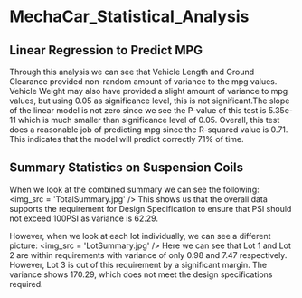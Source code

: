 # MechaCar_Statistical_Analysis

## Linear Regression to Predict MPG
Through this analysis we can see that Vehicle Length and Ground Clearance provided non-random amount of variance to the mpg values. Vehicle Weight may also have provided a slight amount of variance to mpg values, but using 0.05 as significance level, this is not significant.The slope of the linear model is not zero since we see the P-value of this test is 5.35e-11 which is much smaller than significance level of 0.05. 
Overall, this test does a reasonable job of predicting mpg since the R-squared value is 0.71. This indicates that the model will predict correctly 71% of time.

## Summary Statistics on Suspension Coils
When we look at the combined summary we can see the following:
<img_src = 'TotalSummary.jpg' />
This shows us that the overall data supports the requirement for Design Specification to ensure that PSI should not exceed 100PSI as variance is 62.29. 

However, when we look at each lot individually, we can see a different picture:
<img_src = 'LotSummary.jpg' />
Here we can see that Lot 1 and Lot 2 are within requirements with variance of only 0.98 and 7.47 respectively. However, Lot 3 is out of this requirement by a significant margin. The variance shows 170.29, which does not meet the design specifications required. 